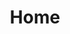 ---
# Feel free to add content and custom Front Matter to this file.
# To modify the layout, see https://jekyllrb.com/docs/themes/#overriding-theme-defaults

layout: home
title: Home
heading: "Welcome to the Churchill Garden Club!"
subheading: "Enjoy these curated resources for all of your gardening and home needs."
banner: "/assets/images/banners/home.jpeg"
---